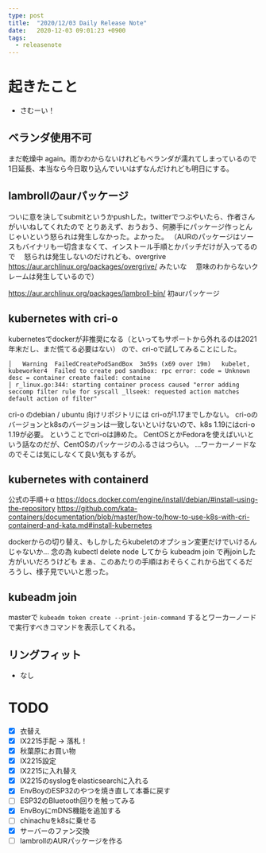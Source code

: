 ```yaml
---
type: post
title:  "2020/12/03 Daily Release Note"
date:   2020-12-03 09:01:23 +0900
tags:
  - releasenote
---
```

# 起きたこと

* さむーい！

## ベランダ使用不可

まだ乾燥中 again。雨かわからないけれどもベランダが濡れてしまっているので
1日延長、本当なら今日取り込んでいいはずなんだけれども明日にする。

## lambrollのaurパッケージ

ついに意を決してsubmitというかpushした。twitterでつぶやいたら、作者さんがいいねしてくれたので
とりあえず、おうおう、何勝手にパッケージ作っとんじゃいという怒られは発生しなかった。よかった。
（AURのパッケージはソースもバイナリも一切含まなくて、インストール手順とかパッチだけが入ってるので
　怒られは発生しないのだけれども、overgrive https://aur.archlinux.org/packages/overgrive/ みたいな
　意味のわからないクレームは発生しているので）

https://aur.archlinux.org/packages/lambroll-bin/ 初aurパッケージ


## kubernetes with cri-o

kubernetesでdockerが非推奨になる（といってもサポートから外れるのは2021年末だし、まだ慌てる必要はない）
ので、cri-oで試してみることにした。

```
│   Warning  FailedCreatePodSandBox  3m59s (x69 over 19m)   kubelet, kubeworker4  Failed to create pod sandbox: rpc error: code = Unknown desc = container create failed: containe  
│ r_linux.go:344: starting container process caused "error adding seccomp filter rule for syscall _llseek: requested action matches default action of filter"   
```

cri-o のdebian / ubuntu 向けリポジトリには cri-oが1.17までしかない。
cri-oのバージョンとk8sのバージョンは一致しないといけないので、k8s 1.19にはcri-o 1.19が必要。
ということでcri-oは諦めた。 CentOSとかFedoraを使えばいいという話なのだが、CentOSのパッケージのふるさはつらい。
…ワーカーノードなのでそこは気にしなくて良い気もするが。

## kubernetes with containerd

公式の手順＋α
https://docs.docker.com/engine/install/debian/#install-using-the-repository
https://github.com/kata-containers/documentation/blob/master/how-to/how-to-use-k8s-with-cri-containerd-and-kata.md#install-kubernetes

dockerからの切り替え、もしかしたらkubeletのオプション変更だけでいけるんじゃないか…
念の為 kubectl delete node してから kubeadm join で再joinした方がいいだろうけども
まぁ、このあたりの手順はおそらくこれから出てくるだろうし、様子見でいいと思った。

## kubeadm join

masterで `kubeadm token create --print-join-command` するとワーカーノードで実行すべきコマンドを表示してくれる。

## リングフィット

* なし

# TODO 

- [x] 衣替え
- [X] IX2215手配 -> 落札！
- [x] 秋葉原にお買い物
- [x] IX2215設定
- [x] IX2215に入れ替え
- [x] IX2215のsyslogをelasticsearchに入れる
- [x] EnvBoyのESP32のやつを焼き直して本番に戻す
- [ ] ESP32のBluetooth回りを触ってみる
- [x] EnvBoyにmDNS機能を追加する
- [ ] chinachuをk8sに乗せる
- [x] サーバーのファン交換
- [ ] lambrollのAURパッケージを作る